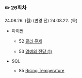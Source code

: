 ### ✏️ 26회차

24.08.26. (월)
(변경 전) 24.08.22. (목) 

- 파이썬

  - 52 [콜라 문제](https://school.programmers.co.kr/learn/courses/30/lessons/132267)

  - 53 [명예의 전당 (1)](https://school.programmers.co.kr/learn/courses/30/lessons/138477)

- SQL

  - 85 [Rising Temperature](https://leetcode.com/problems/rising-temperature/)

</br>
